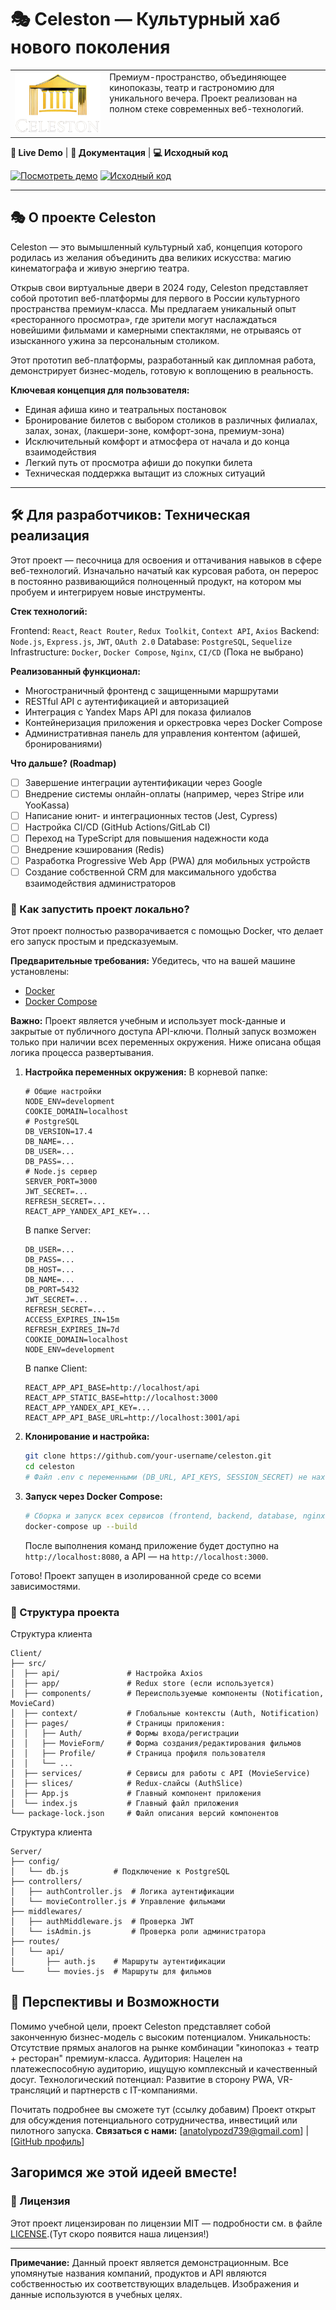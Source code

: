# 🎭 Celeston — Культурный хаб нового поколения

<table>
    <tr>
        <td valign="top" width="30%">
            <img src="https://github.com/ZeroD1vision/Celeston-Theatre/blob/main/Codes/Client/public/logo%20(text%3Dblack).png" width="200" alt="Celeston Logo">
        </td>
        <td valign="top" width="70%">
            Премиум-пространство, объединяющее кинопоказы, театр и гастрономию для уникального вечера. Проект реализован на полном стеке современных веб-технологий.
        </td>
    </tr>
</table>
<!-- ![Celeston Logo](<https://github.com/ZeroD1vision/Celeston-Theatre/blob/main/Codes/Client/public/logo%20(text%3Dblack).png>) -->

**🚀 Live Demo** | **📖 Документация** | **💻 Исходный код**

[![Посмотреть демо](https://img.shields.io/badge/🚀-Посмотреть_демо-8A2BE2)](https://celeston.ru) [![Исходный код](https://img.shields.io/badge/💻-Исходный_код-000)](https://github.com/ZeroD1vision/celeston)

---

## 🎭 О проекте Celeston

Celeston — это вымышленный культурный хаб, концепция которого родилась из желания объединить два великих искусства: магию кинематографа и живую энергию театра.

Открыв свои виртуальные двери в 2024 году, Celeston представляет собой прототип веб-платформы для первого в России культурного пространства премиум-класса. Мы предлагаем уникальный опыт «ресторанного просмотра», где зрители могут наслаждаться новейшими фильмами и камерными спектаклями, не отрываясь от изысканного ужина за персональным столиком.

Этот прототип веб-платформы, разработанный как дипломная работа, демонстрирует бизнес-модель, готовую к воплощению в реальность.

**Ключевая концепция для пользователя:**

- Единая афиша кино и театральных постановок
- Бронирование билетов с выбором столиков в различных филиалах, залах, зонах, (лакшери-зоне, комфорт-зона, премиум-зона)
- Исключительный комфорт и атмосфера от начала и до конца взаимодействия
- Легкий путь от просмотра афиши до покупки билета
- Техническая поддержка вытащит из сложных ситуаций

---

## 🛠️ Для разработчиков: Техническая реализация

Этот проект — песочница для освоения и оттачивания навыков в сфере веб-технологий. Изначально начатый как курсовая работа, он перерос в постоянно развивающийся полноценный продукт, на котором мы пробуем и интегрируем новые инструменты.

**Стек технологий:**

Frontend: `React`, `React Router`, `Redux Toolkit`, `Context API`, `Axios`
Backend: `Node.js`, `Express.js`, `JWT`, `OAuth 2.0`
Database: `PostgreSQL`, `Sequelize`
Infrastructure: `Docker`, `Docker Compose`, `Nginx`, `CI/CD` (Пока не выбрано)

**Реализованный функционал:**

- Многостраничный фронтенд с защищенными маршрутами
- RESTful API с аутентификацией и авторизацией
- Интеграция с Yandex Maps API для показа филиалов
- Контейнеризация приложения и оркестровка через Docker Compose
- Административная панель для управления контентом (афишей, бронированиями)

**Что дальше? (Roadmap)**

- [ ] Завершение интеграции аутентификации через Google
- [ ] Внедрение системы онлайн-оплаты (например, через Stripe или YooKassa)
- [ ] Написание юнит- и интеграционных тестов (Jest, Cypress)
- [ ] Настройка CI/CD (GitHub Actions/GitLab CI)
- [ ] Переход на TypeScript для повышения надежности кода
- [ ] Внедрение кэширования (Redis)
- [ ] Разработка Progressive Web App (PWA) для мобильных устройств
- [ ] Создание собственной CRM для максимального удобства взаимодействия администраторов

### 🚀 Как запустить проект локально?

Этот проект полностью разворачивается с помощью Docker, что делает его запуск простым и предсказуемым.

**Предварительные требования:**
Убедитесь, что на вашей машине установлены:

- [Docker](https://docs.docker.com/get-docker/)
- [Docker Compose](https://docs.docker.com/compose/install/)

**Важно:** Проект является учебным и использует mock-данные и закрытые от публичного доступа API-ключи. Полный запуск возможен только при наличии всех переменных окружения. Ниже описана общая логика процесса развертывания.

1.  **Настройка переменных окружения:**
    В корневой папке:

    ```env
    # Общие настройки
    NODE_ENV=development
    COOKIE_DOMAIN=localhost
    # PostgreSQL
    DB_VERSION=17.4
    DB_NAME=...
    DB_USER=...
    DB_PASS=...
    # Node.js сервер
    SERVER_PORT=3000
    JWT_SECRET=...
    REFRESH_SECRET=...
    REACT_APP_YANDEX_API_KEY=...
    ```

    В папке Server:

    ```env
    DB_USER=...
    DB_PASS=...
    DB_HOST=...
    DB_NAME=...
    DB_PORT=5432
    JWT_SECRET=...
    REFRESH_SECRET=...
    ACCESS_EXPIRES_IN=15m
    REFRESH_EXPIRES_IN=7d
    COOKIE_DOMAIN=localhost
    NODE_ENV=development
    ```

    В папке Client:

    ```env
    REACT_APP_API_BASE=http://localhost/api
    REACT_APP_STATIC_BASE=http://localhost:3000
    REACT_APP_YANDEX_API_KEY=...
    REACT_APP_API_BASE_URL=http://localhost:3001/api
    ```

2.  **Клонирование и настройка:**

    ```bash
    git clone https://github.com/your-username/celeston.git
    cd celeston
    # Файл .env с переменными (DB_URL, API_KEYS, SESSION_SECRET) не находится в репозитории по соображениям безопасности.
    ```

3.  **Запуск через Docker Compose:**
    ```bash
    # Сборка и запуск всех сервисов (frontend, backend, database, nginx)
    docker-compose up --build
    ```
    После выполнения команд приложение будет доступно на `http://localhost:8080`, а API — на `http://localhost:3000`.

Готово! Проект запущен в изолированной среде со всеми зависимостями.

### 📂 Структура проекта

Структура клиента

```
Client/
├── src/
│  ├── api/               # Настройка Axios
│  ├── app/               # Redux store (если используется)
│  ├── components/        # Переиспользуемые компоненты (Notification, MovieCard)
│  ├── context/           # Глобальные контексты (Auth, Notification)
│  ├── pages/             # Страницы приложения:
│  │   ├── Auth/          # Формы входа/регистрации
│  │   ├── MovieForm/     # Форма создания/редактирования фильмов
│  │   ├── Profile/       # Страница профиля пользователя
│  │   └── ...
│  ├── services/          # Сервисы для работы с API (MovieService)
│  ├── slices/            # Redux-слайсы (AuthSlice)
│  ├── App.js             # Главный компонент приложения
│  └── index.js           # Главный файл приложения
└── package-lock.json     # Файл описания версий компонентов
```

Структура клиента

```
Server/
├── config/
│   └── db.js          # Подключение к PostgreSQL
├── controllers/
│   ├── authController.js  # Логика аутентификации
│   └── movieController.js # Управление фильмами
├── middlewares/
│   ├── authMiddleware.js  # Проверка JWT
│   └── isAdmin.js         # Проверка роли администратора
├── routes/
│   └── api/
│       ├── auth.js    # Маршруты аутентификации
└──     └── movies.js  # Маршруты для фильмов
```

## 🌟 Перспективы и Возможности

Помимо учебной цели, проект Celeston представляет собой законченную бизнес-модель с высоким потенциалом.
Уникальность: Отсутствие прямых аналогов на рынке комбинации "кинопоказ + театр + ресторан" премиум-класса.
Аудитория: Нацелен на платежеспособную аудиторию, ищущую комплексный и качественный досуг.
Технологический потенциал: Развитие в сторону PWA, VR-трансляций и партнерств с IT-компаниями.

Почитать подробнее вы сможете тут (ссылку добавим)
Проект открыт для обсуждения потенциального сотрудничества, инвестиций или пилотного запуска.
**Связаться с нами:** [anatolypozd739@gmail.com] | [[GitHub профиль](https://github.com/ZeroD1vision)]

## Загоримся же этой идеей вместе!

### 📜 Лицензия

Этот проект лицензирован по лицензии MIT — подробности см. в файле [LICENSE](LICENSE).(Тут скоро появится наша лицензия!)

---

**Примечание:** Данный проект является демонстрационным. Все упомянутые названия компаний, продуктов и API являются собственностью их соответствующих владельцев. Изображения и данные используются в учебных целях.
